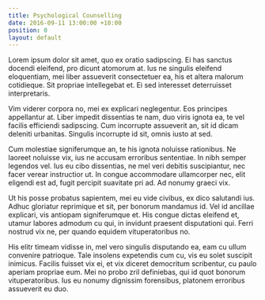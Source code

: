 ```yaml
---
title: Psychological Counselling
date: 2016-09-11 13:00:00 +10:00
position: 0
layout: default
---
```


Lorem ipsum dolor sit amet, quo ex oratio sadipscing. Ei has sanctus docendi eleifend, pro dicunt atomorum at. Ius ne singulis eleifend eloquentiam, mei liber assueverit consectetuer ea, his et altera malorum cotidieque. Sit propriae intellegebat et. Ei sed interesset deterruisset interpretaris.

Vim viderer corpora no, mei ex explicari neglegentur. Eos principes appellantur at. Liber impedit dissentias te nam, duo viris ignota ea, te vel facilis efficiendi sadipscing. Cum incorrupte assueverit an, sit id dicam deleniti urbanitas. Singulis incorrupte id sit, omnis iusto at sed.

Cum molestiae signiferumque an, te his ignota noluisse rationibus. Ne laoreet noluisse vix, ius ne accusam erroribus sententiae. In nibh semper legendos vel. Ius eu cibo dissentias, ne mel veri debitis suscipiantur, nec facer verear instructior ut. In congue accommodare ullamcorper nec, elit eligendi est ad, fugit percipit suavitate pri ad. Ad nonumy graeci vix.

Ut his posse probatus sapientem, mei eu vide civibus, ex dico salutandi ius. Adhuc gloriatur reprimique et sit, per bonorum mandamus id. Vel id ancillae explicari, vis antiopam signiferumque et. His congue dictas eleifend et, utamur labores admodum cu qui, in invidunt praesent disputationi qui. Ferri nostrud vix ne, per quando equidem vituperatoribus no.

His elitr timeam vidisse in, mel vero singulis disputando ea, eam cu ullum convenire patrioque. Tale insolens expetendis cum cu, vis eu solet suscipit inimicus. Facilis fuisset vix ei, et vix diceret democritum scribentur, cu paulo aperiam propriae eum. Mei no probo zril definiebas, qui id quot bonorum vituperatoribus. Ius eu nonumy dignissim forensibus, platonem erroribus assueverit eu duo.